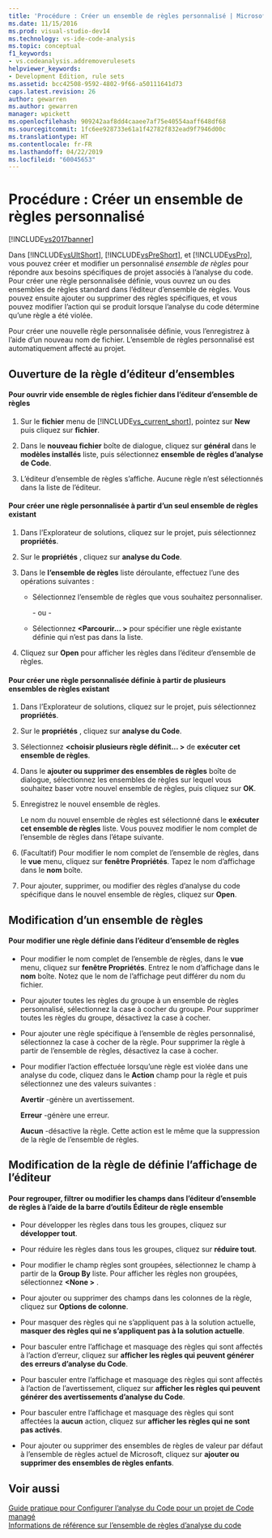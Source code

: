```yaml
---
title: 'Procédure : Créer un ensemble de règles personnalisé | Microsoft Docs'
ms.date: 11/15/2016
ms.prod: visual-studio-dev14
ms.technology: vs-ide-code-analysis
ms.topic: conceptual
f1_keywords:
- vs.codeanalysis.addremoverulesets
helpviewer_keywords:
- Development Edition, rule sets
ms.assetid: bcc42508-9592-4802-9f66-a50111641d73
caps.latest.revision: 26
author: gewarren
ms.author: gewarren
manager: wpickett
ms.openlocfilehash: 909242aaf8dd4caaee7af75e40554aaff648df68
ms.sourcegitcommit: 1fc6ee928733e61a1f42782f832ead9f7946d00c
ms.translationtype: HT
ms.contentlocale: fr-FR
ms.lasthandoff: 04/22/2019
ms.locfileid: "60045653"
---
```

# <a name="how-to-create-a-custom-rule-set"></a>Procédure : Créer un ensemble de règles personnalisé
[!INCLUDE[vs2017banner](../includes/vs2017banner.md)]

Dans [!INCLUDE[vsUltShort](../includes/vsultshort-md.md)], [!INCLUDE[vsPreShort](../includes/vspreshort-md.md)], et [!INCLUDE[vsPro](../includes/vspro-md.md)], vous pouvez créer et modifier un personnalisé *ensemble de règles* pour répondre aux besoins spécifiques de projet associés à l’analyse du code. Pour créer une règle personnalisée définie, vous ouvrez un ou des ensembles de règles standard dans l’éditeur d’ensemble de règles. Vous pouvez ensuite ajouter ou supprimer des règles spécifiques, et vous pouvez modifier l’action qui se produit lorsque l’analyse du code détermine qu’une règle a été violée.  
  
 Pour créer une nouvelle règle personnalisée définie, vous l’enregistrez à l’aide d’un nouveau nom de fichier. L’ensemble de règles personnalisé est automatiquement affecté au projet.  
  
## <a name="opening-the-rule-set-editor"></a>Ouverture de la règle d’éditeur d’ensembles  
  
#### <a name="to-open-an-empty-rule-set-file-in-the-rule-set-editor"></a>Pour ouvrir vide ensemble de règles fichier dans l’éditeur d’ensemble de règles  
  
1. Sur le **fichier** menu de [!INCLUDE[vs_current_short](../includes/vs-current-short-md.md)], pointez sur **New** puis cliquez sur **fichier**.  
  
2. Dans le **nouveau fichier** boîte de dialogue, cliquez sur **général** dans le **modèles installés** liste, puis sélectionnez **ensemble de règles d’analyse de Code**.  
  
3. L’éditeur d’ensemble de règles s’affiche. Aucune règle n’est sélectionnés dans la liste de l’éditeur.  
  
#### <a name="to-create-a-custom-rule-from-a-single-existing-rule-set"></a>Pour créer une règle personnalisée à partir d’un seul ensemble de règles existant  
  
1. Dans l’Explorateur de solutions, cliquez sur le projet, puis sélectionnez **propriétés**.  
  
2. Sur le **propriétés** , cliquez sur **analyse du Code**.  
  
3. Dans le **l’ensemble de règles** liste déroulante, effectuez l’une des opérations suivantes :  
  
   - Sélectionnez l’ensemble de règles que vous souhaitez personnaliser.  
  
     \- ou -  
  
   - Sélectionnez  **\<Parcourir... >** pour spécifier une règle existante définie qui n’est pas dans la liste.  
  
4. Cliquez sur **Open** pour afficher les règles dans l’éditeur d’ensemble de règles.  
  
#### <a name="to-create-a-custom-rule-set-from-multiple-existing-rule-sets"></a>Pour créer une règle personnalisée définie à partir de plusieurs ensembles de règles existant  
  
1. Dans l’Explorateur de solutions, cliquez sur le projet, puis sélectionnez **propriétés**.  
  
2. Sur le **propriétés** , cliquez sur **analyse du Code**.  
  
3. Sélectionnez  **\<choisir plusieurs règle définit... >** de **exécuter cet ensemble de règles**.  
  
4. Dans le **ajouter ou supprimer des ensembles de règles** boîte de dialogue, sélectionnez les ensembles de règles sur lequel vous souhaitez baser votre nouvel ensemble de règles, puis cliquez sur **OK**.  
  
5. Enregistrez le nouvel ensemble de règles.  
  
     Le nom du nouvel ensemble de règles est sélectionné dans le **exécuter cet ensemble de règles** liste. Vous pouvez modifier le nom complet de l’ensemble de règles dans l’étape suivante.  
  
6. (Facultatif) Pour modifier le nom complet de l’ensemble de règles, dans le **vue** menu, cliquez sur **fenêtre Propriétés**. Tapez le nom d’affichage dans le **nom** boîte.  
  
7. Pour ajouter, supprimer, ou modifier des règles d’analyse du code spécifique dans le nouvel ensemble de règles, cliquez sur **Open**.  
  
## <a name="modifying-a-rule-set"></a>Modification d’un ensemble de règles  
  
#### <a name="to-modify-a-rule-set-in-the-rule-set-editor"></a>Pour modifier une règle définie dans l’éditeur d’ensemble de règles  
  
- Pour modifier le nom complet de l’ensemble de règles, dans le **vue** menu, cliquez sur **fenêtre Propriétés**. Entrez le nom d’affichage dans le **nom** boîte. Notez que le nom de l’affichage peut différer du nom du fichier.  
  
- Pour ajouter toutes les règles du groupe à un ensemble de règles personnalisé, sélectionnez la case à cocher du groupe. Pour supprimer toutes les règles du groupe, désactivez la case à cocher.  
  
- Pour ajouter une règle spécifique à l’ensemble de règles personnalisé, sélectionnez la case à cocher de la règle. Pour supprimer la règle à partir de l’ensemble de règles, désactivez la case à cocher.  
  
- Pour modifier l’action effectuée lorsqu’une règle est violée dans une analyse du code, cliquez dans le **Action** champ pour la règle et puis sélectionnez une des valeurs suivantes :  
  
     **Avertir** -génère un avertissement.  
  
     **Erreur** -génère une erreur.  
  
     **Aucun** -désactive la règle. Cette action est le même que la suppression de la règle de l’ensemble de règles.  
  
## <a name="changing-the-rule-set-editor-display"></a>Modification de la règle de définie l’affichage de l’éditeur  
  
#### <a name="to-group-filter-or-change-the-fields-in-the-rule-set-editor-by-using-the-rule-set-editor-toolbar"></a>Pour regrouper, filtrer ou modifier les champs dans l’éditeur d’ensemble de règles à l’aide de la barre d’outils Éditeur de règle ensemble  
  
- Pour développer les règles dans tous les groupes, cliquez sur **développer tout**.  
  
- Pour réduire les règles dans tous les groupes, cliquez sur **réduire tout**.  
  
- Pour modifier le champ règles sont groupées, sélectionnez le champ à partir de la **Group By** liste. Pour afficher les règles non groupées, sélectionnez  **\<None >** .  
  
- Pour ajouter ou supprimer des champs dans les colonnes de la règle, cliquez sur **Options de colonne**.  
  
- Pour masquer des règles qui ne s’appliquent pas à la solution actuelle, **masquer des règles qui ne s’appliquent pas à la solution actuelle**.  
  
- Pour basculer entre l’affichage et masquage des règles qui sont affectés à l’action d’erreur, cliquez sur **afficher les règles qui peuvent générer des erreurs d’analyse du Code**.  
  
- Pour basculer entre l’affichage et masquage des règles qui sont affectés à l’action de l’avertissement, cliquez sur **afficher les règles qui peuvent générer des avertissements d’analyse du Code**.  
  
- Pour basculer entre l’affichage et masquage des règles qui sont affectées la **aucun** action, cliquez sur **afficher les règles qui ne sont pas activés**.  
  
- Pour ajouter ou supprimer des ensembles de règles de valeur par défaut à l’ensemble de règles actuel de Microsoft, cliquez sur **ajouter ou supprimer des ensembles de règles enfants**.  
  
## <a name="see-also"></a>Voir aussi  
 [Guide pratique pour Configurer l’analyse du Code pour un projet de Code managé](../code-quality/how-to-configure-code-analysis-for-a-managed-code-project.md)   
 [Informations de référence sur l’ensemble de règles d’analyse du code](../code-quality/code-analysis-rule-set-reference.md)
